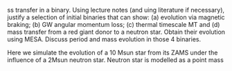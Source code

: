 ss transfer in a binary. Using lecture notes (and uing literature if
necessary), justify a selection of initial binaries that can show: (a)
evolution via magnetic braking; (b) GW angular momentum loss; (c) thermal
timescale MT and (d) mass transfer from a red giant donor to a neutron star.
Obtain their evolution using MESA. Discuss period and mass evolution in those 4
binaries. 

Here we simulate the evolution of a 10 Msun star from its ZAMS under the
influence of a 2Msun neutron star. Neutron star is modelled as a point mass

